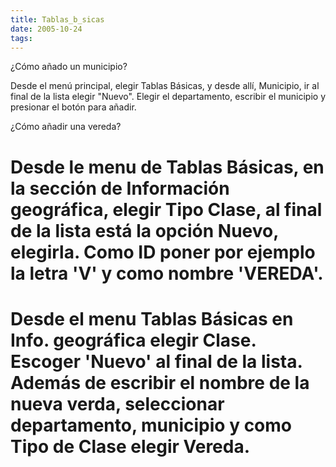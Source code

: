 ```yaml
---
title: Tablas_b_sicas
date: 2005-10-24
tags:
---
```


¿Cómo añado un municipio?

Desde el menú principal, elegir Tablas Básicas, y desde allí, Municipio, ir al final de la lista elegir "Nuevo".  Elegir el departamento, escribir el municipio y presionar el botón para añadir.


¿Cómo añadir una vereda?

# Desde le menu de Tablas Básicas, en la sección de Información  geográfica, elegir Tipo Clase,  al final de la lista está la opción Nuevo, elegirla. Como ID poner por ejemplo la letra 'V' y como nombre 'VEREDA'.
# Desde el menu Tablas Básicas en Info. geográfica elegir Clase. Escoger 'Nuevo' al final de la lista. Además de escribir el nombre de la nueva verda, seleccionar departamento, municipio y como Tipo de Clase elegir Vereda.

